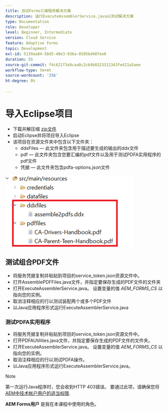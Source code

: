 ```yaml
---
title: 测试Forms汇编程序解决方案
description: 运行ExecuteAssemblerService.java以测试解决方案
type: Documentation
role: Developer
level: Beginner, Intermediate
version: Cloud Service
feature: Adaptive Forms
topic: Development
exl-id: 5139aa84-58d5-40e3-936a-0505bd407ee8
duration: 55
source-git-commit: f4c621f3a9caa8c2c64b8323312343fe421a5aee
workflow-type: tm+mt
source-wordcount: '256'
ht-degree: 0%

---
```


# 导入Eclipse项目

* 下载并解压缩 [zip文件](./assets/pdf-manipulation.zip)
* 启动Eclipse并将项目导入Eclipse
* 该项目在资源文件夹中包含以下文件夹：
   * ddxFiles — 此文件夹包含用于描述要生成的输出的ddx文件
   * pdf — 此文件夹包含您要汇编的pdf文件以及用于测试PDFA实用程序的pdf文件
   * 凭据 — 此文件夹包含pdfa-options.json文件

![resources-file](./assets/resources.png)

## 测试组合PDF文件

* 将服务凭据复制并粘贴到项目的service_token.json资源文件中。
* 打开AssemblePDFFiles.java文件，并指定要保存生成的PDF文件的文件夹
* 打开ExecuteAssemblerService.java。 设置变量的值 _AEM_FORMS_CS_ 以指向您的实例。
* 取消注释相应的行以测试装配两个或多个PDF文件
* 以Java应用程序形式运行ExecuteAssemblerService.java

### 测试PDFA实用程序

* 将服务凭据复制并粘贴到项目的service_token.json资源文件中。
* 打开PDFAUtilities.java文件，并指定要保存生成的PDF文件的文件夹。
* 打开ExecuteAssemblerService.java。 设置变量的值 _AEM_FORMS_CS_ 以指向您的实例。
* 取消注释相应的行以测试PDFA操作。
* 以Java应用程序形式运行ExecuteAssemblerService.java。



>[!NOTE]
> 第一次运行Java程序时，您会收到HTTP 403错误。 要通过此项，请确保您将 [AEM中技术帐户用户的适当权限](https://experienceleague.adobe.com/docs/experience-manager-learn/getting-started-with-aem-headless/authentication/service-credentials.html?lang=en#configure-access-in-aem).

**AEM Forms用户** 是我在本课程中使用的角色。
